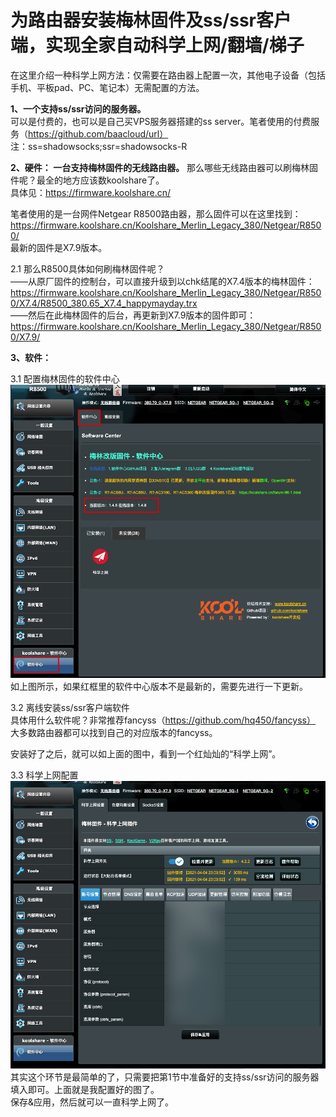 # 为路由器安装梅林固件及ss/ssr客户端，实现全家自动科学上网/翻墙/梯子

在这里介绍一种科学上网方法：仅需要在路由器上配置一次，其他电子设备（包括手机、平板pad、PC、笔记本）无需配置的方法。  
  
**1、一个支持ss/ssr访问的服务器。**  
可以是付费的，也可以是自己买VPS服务器搭建的ss server。笔者使用的付费服务（https://github.com/baacloud/url）  
注：ss=shadowsocks;ssr=shadowsocks-R  

**2、硬件：  一台支持梅林固件的无线路由器。**
那么哪些无线路由器可以刷梅林固件呢？最全的地方应该数koolshare了。  
具体见：https://firmware.koolshare.cn/  

笔者使用的是一台网件Netgear R8500路由器，那么固件可以在这里找到：https://firmware.koolshare.cn/Koolshare_Merlin_Legacy_380/Netgear/R8500/  
最新的固件是X7.9版本。  

2.1 那么R8500具体如何刷梅林固件呢？  
——从原厂固件的控制台，可以直接升级到以chk结尾的X7.4版本的梅林固件：https://firmware.koolshare.cn/Koolshare_Merlin_Legacy_380/Netgear/R8500/X7.4/R8500_380.65_X7.4_happymayday.trx  
——然后在此梅林固件的后台，再更新到X7.9版本的固件即可：https://firmware.koolshare.cn/Koolshare_Merlin_Legacy_380/Netgear/R8500/X7.9/  


**3、软件：**  

3.1 配置梅林固件的软件中心  
![image](https://github.com/microgrape/ladder/blob/main/%E8%BD%AF%E4%BB%B6%E4%B8%AD%E5%BF%83.png)
如上图所示，如果红框里的软件中心版本不是最新的，需要先进行一下更新。  

3.2 离线安装ss/ssr客户端软件  
具体用什么软件呢？非常推荐fancyss（https://github.com/hq450/fancyss）  
大多数路由器都可以找到自己的对应版本的fancyss。  

安装好了之后，就可以如上面的图中，看到一个红灿灿的“科学上网”。

3.3 科学上网配置  
![image](https://github.com/microgrape/ladder/blob/main/%E7%A7%91%E5%AD%A6%E4%B8%8A%E7%BD%91%E9%85%8D%E7%BD%AE.png)
其实这个环节是最简单的了，只需要把第1节中准备好的支持ss/ssr访问的服务器填入即可。上面就是我配置好的图了。  
保存&应用，然后就可以一直科学上网了。
